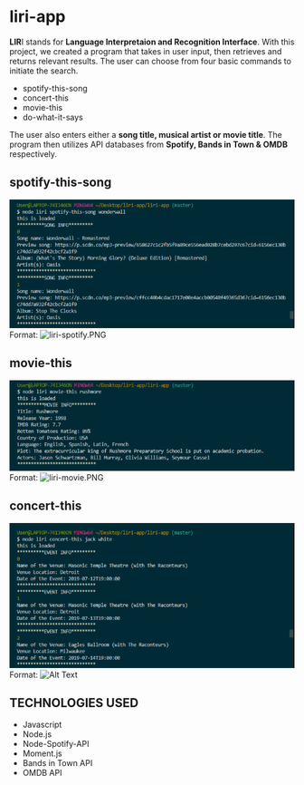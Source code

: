 # liri-app

**LIR**I stands for **Language Interpretaion and Recognition Interface**. With this project, we created a program that takes in user input, then retrieves and returns relevant results. The user can choose from four basic commands to initiate the search.
* spotify-this-song
* concert-this
* movie-this
* do-what-it-says

The user also enters either a **song title, musical artist or movie title**. The program then utilizes API databases from **Spotify, Bands in Town & OMDB** respectively.

## spotify-this-song
![GitHub Logo](/images/liri-spotify.PNG)
Format: ![liri-spotify.PNG](url)

## movie-this
![GitHub Logo](/images/liri-movie.PNG)
Format: ![liri-movie.PNG](url)

## concert-this
![GitHub Logo](/images/liri-concerts.PNG)
Format: ![Alt Text](url)

## TECHNOLOGIES USED
* Javascript
* Node.js
* Node-Spotify-API
* Moment.js
* Bands in Town API
* OMDB API


